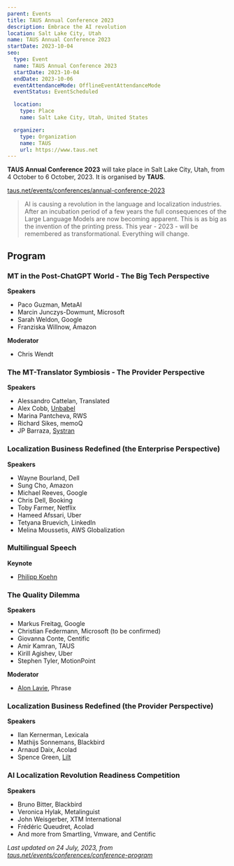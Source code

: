 ```yaml
---
parent: Events
title: TAUS Annual Conference 2023
description: Embrace the AI revolution
location: Salt Lake City, Utah
name: TAUS Annual Conference 2023
startDate: 2023-10-04
seo:
  type: Event
  name: TAUS Annual Conference 2023
  startDate: 2023-10-04
  endDate: 2023-10-06
  eventAttendanceMode: OfflineEventAttendanceMode
  eventStatus: EventScheduled

  location:
    type: Place
    name: Salt Lake City, Utah, United States

  organizer:
    type: Organization
    name: TAUS
    url: https://www.taus.net
---
```


**TAUS Annual Conference 2023** will take place in Salt Lake City, Utah, from 4 October to 6 October, 2023.
It is organised by **TAUS**.

[taus.net/events/conferences/annual-conference-2023](https://www.taus.net/events/conferences/annual-conference-2023)

> AI is causing a revolution in the language and localization industries. After an incubation period of a few years the full consequences of the Large Language Models are now becoming apparent. This is as big as the invention of the printing press. This year - 2023 - will be remembered as transformational. Everything will change.

## Program

### MT in the Post-ChatGPT World - The Big Tech Perspective

**Speakers**

- Paco Guzman, MetaAI
- Marcin Junczys-Dowmunt, Microsoft
- Sarah Weldon, Google
- Franziska Willnow, Amazon

**Moderator**

- Chris Wendt

### The MT-Translator Symbiosis - The Provider Perspective

**Speakers**

- Alessandro Cattelan, Translated
- Alex Cobb, [Unbabel](/../apis/unbabel.md)
- Marina Pantcheva, RWS
- Richard Sikes, memoQ
- JP Barraza, [Systran](/../apis/systran.md)

### Localization Business Redefined (the Enterprise Perspective)

**Speakers**

- Wayne Bourland, Dell
- Sung Cho, Amazon
- Michael Reeves, Google
- Chris Dell, Booking
- Toby Farmer, Netflix
- Hameed Afssari, Uber
- Tetyana Bruevich, LinkedIn
- Melina Moussetis, AWS Globalization

### Multilingual Speech

**Keynote**

- [Philipp Koehn](/../people/philipp-koehn.md)

### The Quality Dilemma

**Speakers**

- Markus Freitag, Google
- Christian Federmann, Microsoft (to be confirmed)
- Giovanna Conte, Centific
- Amir Kamran, TAUS
- Kirill Agishev, Uber
- Stephen Tyler, MotionPoint

**Moderator**

- [Alon Lavie](/../people/alon-lavie.md), Phrase

### Localization Business Redefined (the Provider Perspective)

**Speakers**

- Ilan Kernerman, Lexicala
- Mathijs Sonnemans, Blackbird
- Arnaud Daix, Acolad
- Spence Green, [Lilt](/../apis/lilt.md)

### AI Localization Revolution Readiness Competition

**Speakers**

- Bruno Bitter, Blackbird
- Veronica Hylak, Metalinguist
- John Weisgerber, XTM International
- Frédéric Queudret, Acolad
- And more from Smartling, Vmware, and Centific

*Last updated on 24 July, 2023, from [taus.net/events/conferences/conference-program](https://www.taus.net/events/conferences/conference-program)*